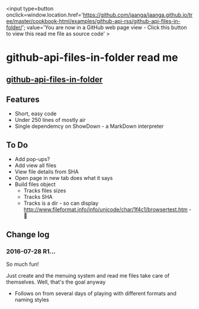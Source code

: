 <span style=display:none; >[You are now in a GitHub source code view - click this link to view Read Me file as a web page]
( https://jaanga.github.io/cookbook-html/examples/github-api-rss/github-api-files-in-folder/#readme.md "View file as a web page." ) </span>
<input type=button onclick=window.location.href='https://github.com/jaanga/jaanga.github.io/tree/master/cookbook-html/examples/github-api-rss/github-api-files-in-folder/'; 
value='You are now in a GitHub web page view - Click this button to view this read me file as source code' >


github-api-files-in-folder read me
===

## [github-api-files-in-folder]( http://jaanga.github.io/cookbook-html/examples/github-api-rss/github-api-files-in-folder/ )

## Features

* Short, easy code
* Under 250 lines of mostly air
* Single dependemcy on ShowDown - a MarkDown interpreter



## To Do

* Add pop-ups?
* Add view all files
* View file details from SHA
* Open page in new tab does what it says
* Build files object
	* Tracks files sizes
	* Tracks SHA
	* Tracks is a dir - so can display http://www.fileformat.info/info/unicode/char/1f4c1/browsertest.htm - 📁



## Change log

### 2016-07-28 R1...

So much fun!

Just create and the menuing system and read me files take care of themselves.
Well, that's the goal anyway


* Follows on from several days of playing with different formats and naming styles

